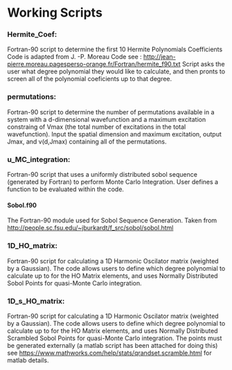 # Working Scripts

### Hermite_Coef:
Fortran-90 script to determine the first 10 Hermite Polynomials Coefficients 
Code is adapted from J. -P. Moreau Code see : http://jean-pierre.moreau.pagesperso-orange.fr/Fortran/hermite_f90.txt
Script asks the user what degree polynomial they would like to calculate, and then pronts to screen all of the polynomial coeficients up to that degree. 

### permutations:
Fortran-90 script to determine the number of permutations available in a system with a d-dimensional wavefunction and a maximum excitation constraing of Vmax (the total number of excitations in the total wavefunction). 
Input the spatial dimension and maximum excitation, output Jmax, and v(d,Jmax) containing all of the permutations. 

### u_MC_integration:
Fortran-90 script that uses a uniformly distributed sobol sequence (generated by Fortran) to perform Monte Carlo Integration. 
User defines a function to be evaluated within the code.
#### Sobol.f90 
The Fortran-90 module used for Sobol Sequence Generation.
Taken from http://people.sc.fsu.edu/~jburkardt/f_src/sobol/sobol.html

### 1D_HO_matrix:
Fortran-90 script for calculating a 1D Harmonic Oscilator matrix (weighted by a Gaussian). 
The code allows users to define which degree polynomial to calculate up to for the HO Matrix elements, and uses Normally Distributed Sobol Points for quasi-Monte Carlo integration. 

### 1D_s_HO_matrix:
Fortran-90 script for calculating a 1D Harmonic Oscilator matrix (weighted by a Gaussian).
The code allows users to define which degree polynomial to calculate up to for the HO Matrix elements, and uses Normally Distributed Scrambled Sobol Points for quasi-Monte Carlo integration. 
The points must be generated externally (a matlab script has been attached for doing this) see
https://www.mathworks.com/help/stats/qrandset.scramble.html for matlab details. 
